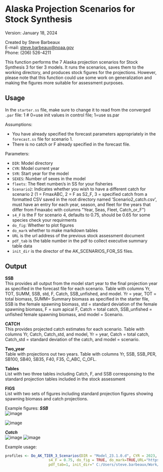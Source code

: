  # Alaska Projection Scenarios for Stock Synthesis

Version: January 18, 2024

Created by Steve Barbeaux  
E-mail: steve.barbeaux@noaa.gov  
Phone: ‪(206) 526-4211‬

This function performs the 7 Alaska projection scenarios for Stock Synthesis 3 for tier 3 models. It runs the scenarios, saves them to the working directory, and produces stock figures for the projections. However, please note that this function could use some work on generalization and making the figures more suitable for assessment purposes.

## Usage

In the `starter.ss` file, make sure to change it to read from the converged `.par` file:
  1 # 0=use init values in control file; 1=use ss.par  
 
Assumptions:
- You have already specified the forecast parameters appropriately in the `forecast.ss` file for scenario 1.
- There is no catch or F already specified in the forecast file.

Parameters:
- `DIR`: Model directory
- `CYR`: Model current year
- `SYR`: Start year for the model
- `SEXES`: Number of sexes in the model
- `fleets`: The fleet number/s in SS for your fisheries
- `Scenario2`: Indicates whether you wish to have a different catch for scenario 2 (1 = FmaxABC, 2 = F as S2_F, 3 = specified catch from a formatted CSV saved in the root directory named 'Scenario2_catch.csv', must have an entry for each year, season, and fleet for the years that differ from Fmaxabc with columns "Year, Seas, Fleet, Catch_or_F")
- `s4_F` is the F for scenario 4, defaults to 0.75, should be 0.65 for some species check your requirments
- `do_fig`: Whether to plot figures
- `do_mark`  whether to make markdown tables
- `URL` is the url address of the previous stock assessment document
- `pdf_tab` is the table number in the pdf to collect executive summary table data
- `init_dir` is the director of the AK_SCENARIOS_FOR_SS files.

## Output

<B>SSB</B><br> 
This provides all output from the model start year to the final projection year as specified in the forecast file for each scenario. Table with columns Yr, TOT, SUMM, SSB, std, F, Catch, SSB_unfished, and model. Yr = year, TOT = total biomass, SUMM= Summary biomass as specified in the starter file, SSB is the female spawning biomass, std = standard deviation of the female spawning biomass, F = sum apical F, Catch = total catch, SSB_unfished =  unfished female spawning biomass, and model = Scenario.    

<B>CATCH</B><br>
This provides projected catch estimates for each scenario. Table with columns Yr, Catch, Catch_std, and model, Yr = year, Catch = total catch, Catch_std = standard deviation of the catch, and model = scenario. 

<B>Two_year</B><br>
Table with projections out two years. Table with columns Yr, SSB, SSB_PER, SB100, SB40, SB35, F40, F35, C_ABC, C_OFL. 

<B>Tables</B><br>
List with two three tables including Catch, F, and SSB corresponsing to the standard projection tables included in the stock assessment 

<B>FIGS</B><br>
List with two sets of figures including standard projection figures showing spawning biomass and catch projections. 

Example figures: 
<B><I>SSB</I></B><br>
![image](https://github.com/afsc-assessments/AK_Scenarios_For_SS/assets/5395237/379a0331-8757-486f-81c0-5f38228a0bfc)

![image](https://github.com/afsc-assessments/AK_Scenarios_For_SS/assets/5395237/baf2959e-9d0a-4e7b-87f0-d79ae783152f)

<B><I>Catch</I></B><br>
![image](https://github.com/afsc-assessments/AK_Scenarios_For_SS/assets/5395237/e1130b51-b94b-416e-b383-69741d71b030)
![image](https://github.com/afsc-assessments/AK_Scenarios_For_SS/assets/5395237/bb202bdc-b566-4ffb-9401-02b46eec726a)

Example usage:
```R
profiles <- Do_AK_TIER_3_Scenarios(DIR = "Model_23.1.0.d", CYR = 2023, SYR = 1977,  SEXES = 1, FLEETS = 1, Scenario2 = 1, S2_F = 0.4,
					s4_F = 0.75, do_fig = TRUE, do_mark=TRUE,URL="https://apps-afsc.fisheries.noaa.gov/Plan_Team/2022/EBSpcod.pdf",
					pdf_tab=1, init_dir=" C:/Users/steve.barbeaux/Work/GitHub/AK_Scenarios_For_SS")
